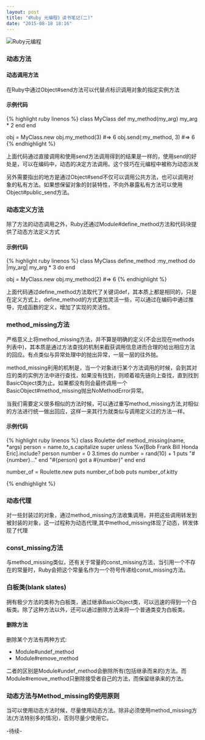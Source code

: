 ```yaml
---
layout: post
title: "《Ruby 元编程》读书笔记(二)"
date: "2015-08-18 18:16"
---
```


![Ruby元编程]({{site.IMG_PATH}}/metaprogramming-1.jpg)

### 动态方法

#### 动态调用方法

在Ruby中通过Object#send方法可以代替点标识调用对象的指定实例方法

#### 示例代码

{% highlight ruby linenos %}
class MyClass
    def my_method(my_arg)
        my_arg * 2
    end
end

obj = MyClass.new
obj.my_method(3)    #=> 6
obj.send(:my_method, 3) #=> 6
{% endhighlight %}

上面代码通过直接调用和使用send方法调用得到的结果是一样的，使用send的好处是，可以在编码中，动态的决定方法调用。这个技巧在元编程中被称为动态派发

另外需要指出的地方是通过Object#send不仅可以调用公共方法，也可以调用对象的私有方法。如果想保留对象的封装特性，不向外暴露私有方法可以使用Object#public_send方法。

### 动态定义方法

除了方法的动态调用之外，Ruby还通过Module#define_method方法和代码块提供了动态方法定义方式

#### 示例代码
{% highlight ruby linenos %}
class MyClass
    define_method :my_method do |my_arg|
        my_arg * 3
    do
end

obj = MyClass.new
obj.my_method(2)  #=> 6
{% endhighlight %}

上面代码通过define_method方法取代了关键词def，其本质上都是相同的，只是在定义方式上，define_method的方式更加灵活一些，可以通过在编码中通过推导，完成函数的定义，增加了实现的灵活性。

### method_missing方法

严格意义上将method_missing方法，并不算是明确的定义(不会出现在methods列表中)，其本质是通过方法查找的机制来截获调用信息进而合理的给出相应方法的回应。有点类似与异常处理中的抛出异常，一层一层的往外抛。

method_missing利用的机制是，当一个对象进行某个方法调用的时候，会到其对应的类的实例方法中进行查找，如果没有找到，则顺着祖先链向上查找，直到找到BasicObject类为止。如果都没有则会最终调用一个BasicObject#method_missing抛出NoMethodError异常。

当我们需要定义很多相似的方法时候，可以通过重写method_missing方法,对相似的方法进行统一做出回应，这样一来其行为就类似与调用定义过的方法一样。

#### 示例代码
{% highlight ruby linenos %}
class Roulette
  def method_missing(name, *args)
    person = name.to_s.capitalize
    super unless %w[Bob Frank Bill Honda Eric].include? person
    number = 0
    3.times do
      number = rand(10) + 1
      puts "#{number}..."
    end
    "#{person} got a #{number}"
  end
end

number_of = Roulette.new
puts number_of.bob
puts number_of.kitty

{% endhighlight %}

### 动态代理

对一些封装过的对象，通过method_missing方法收集调用，并把这些调用转发到被封装的对象，这一过程称为动态代理,其中method_missing体现了动态，转发体现了代理

### const_missing方法

与method_missing类似，还有关于常量的const_missing方法，当引用一个不存在的常量时，Ruby会把这个常量名作为一个符号传递给const_missing方法。

### 白板类(blank slates)

拥有极少方法的类称为白板类，通过继承BasicObject类，可以迅速的得到一个白板类。除了这种方法以外，还可以通过删除方法来将一个普通类变为白板类。

#### 删除方法

删除某个方法有两种方式:

+ Module#undef_method
+ Module#remove_method

二者的区别是Module#undef_method会删除所有(包括继承而来的)方法。而Module#remove_method只删除接受者自己的方法，而保留继承来的方法。

### 动态方法与Method_missing的使用原则

当可以使用动态方法时候，尽量使用动态方法。除非必须使用method_missing方法(方法特别多的情况)，否则尽量少使用它。

-待续-
